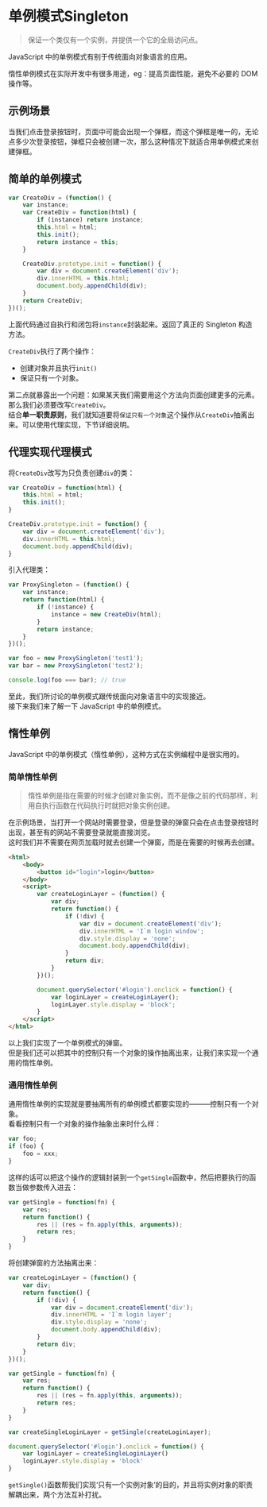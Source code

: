 # 单例模式Singleton

> 保证一个类仅有一个实例，并提供一个它的全局访问点。

JavaScript 中的单例模式有别于传统面向对象语言的应用。 

惰性单例模式在实际开发中有很多用途，eg：提高页面性能，避免不必要的 DOM 操作等。

## 示例场景

当我们点击登录按钮时，页面中可能会出现一个弹框，而这个弹框是唯一的，无论点多少次登录按钮，弹框只会被创建一次，那么这种情况下就适合用单例模式来创建弹框。

## 简单的单例模式

```js
var CreateDiv = (function() {
    var instance;
    var CreateDiv = function(html) {
        if (instance) return instance;
        this.html = html;
        this.init();
        return instance = this;
    }

    CreateDiv.prototype.init = function() {
        var div = document.createElement('div');
        div.innerHTML = this.html;
        document.body.appendChild(div);
    }
    return CreateDiv;
})();
```

上面代码通过自执行和闭包将`instance`封装起来。返回了真正的 Singleton 构造方法。

`CreateDiv`执行了两个操作：
- 创建对象并且执行`init()`
- 保证只有一个对象。

第二点就暴露出一个问题：如果某天我们需要用这个方法向页面创建更多的元素。那么我们必须要改写`CreateDiv`。  
结合**单一职责原则**，我们就知道要将`保证只有一个对象`这个操作从`CreateDiv`抽离出来。可以使用代理实现，下节详细说明。

## 代理实现代理模式

将`CreateDiv`改写为只负责创建`div`的类：
```js
var CreateDiv = function(html) {
    this.html = html;
    this.init();
}

CreateDiv.prototype.init = function() {
    var div = document.createElement('div');
    div.innerHTML = this.html;
    document.body.appendChild(div);
}
```

引入代理类：
```js
var ProxySingleton = (function() {
    var instance;
    return function(html) {
        if (!instance) {
            instance = new CreateDiv(html);
        }
        return instance;
    }
})();

var foo = new ProxySingleton('test1');
var bar = new ProxySingleton('test2');

console.log(foo === bar); // true
```

至此，我们所讨论的单例模式跟传统面向对象语言中的实现接近。  
接下来我们来了解一下 JavaScript 中的单例模式。

## 惰性单例

JavaScript 中的单例模式（惰性单例），这种方式在实例编程中是很实用的。

### 简单惰性单例

> 惰性单例是指在需要的时候才创建对象实例，而不是像之前的代码那样，利用自执行函数在代码执行时就把对象实例创建。

在示例场景，当打开一个网站时需要登录，但是登录的弹窗只会在点击登录按钮时出现，甚至有的网站不需要登录就能直接浏览。  
这时我们并不需要在网页加载时就去创建一个弹窗，而是在需要的时候再去创建。

```html
<html>
    <body>
        <button id="login">login</button>
    </body>
    <script>
        var createLoginLayer = (function() {
            var div;
            return function() {
                if (!div) {
                    var div = document.createElement('div');
                    div.innerHTML = 'I`m login window';
                    div.style.display = 'none';
                    document.body.appendChild(div);
                }
                return div;
            }
        })();

        document.querySelector('#login').onclick = function() {
            var loginLayer = createLoginLayer();
            loginLayer.style.display = 'block';
        }
    </script>
</html>
```

以上我们实现了一个单例模式的弹窗。  
但是我们还可以把其中的控制只有一个对象的操作抽离出来，让我们来实现一个通用的惰性单例。

### 通用惰性单例

通用惰性单例的实现就是要抽离所有的单例模式都要实现的———控制只有一个对象。  
看看控制只有一个对象的操作抽象出来时什么样：

```js
var foo;
if (foo) {
    foo = xxx;
}
```

这样的话可以把这个操作的逻辑封装到一个`getSingle`函数中，然后把要执行的函数当做参数传入进去：

```js
var getSingle = function(fn) {
    var res;
    return function() {
        res || (res = fn.apply(this, arguments));
        return res;
    }
}
```

将创建弹窗的方法抽离出来：

```js
var createLoginLayer = (function() {
    var div;
    return function() {
        if (!div) {
            var div = document.createElement('div');
            div.innerHTML = 'I`m login layer';
            div.style.display = 'none';
            document.body.appendChild(div);
        }
        return div;
    }
})();

var getSingle = function(fn) {
    var res;
    return function() {
        res || (res = fn.apply(this, arguments));
        return res;
    }
}

var createSingleLoginLayer = getSingle(createLoginLayer);

document.querySelector('#login').onclick = function() {
    var loginLayer = createSingleLoginLayer()
    loginLayer.style.display = 'block'
}
```

`getSingle()`函数帮我们实现‘只有一个实例对象’的目的，并且将实例对象的职责解耦出来，两个方法互补打扰。